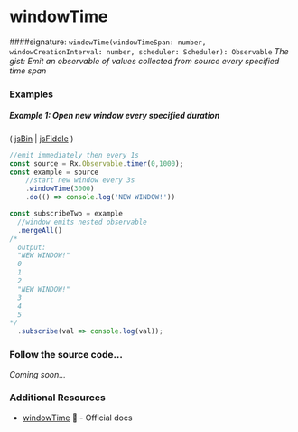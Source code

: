 # windowTime
####signature: `windowTime(windowTimeSpan: number, windowCreationInterval: number, scheduler: Scheduler): Observable`
*The gist: Emit an observable of values collected from source every specified time span*

### Examples

##### Example 1: Open new window every specified duration

( [jsBin](http://jsbin.com/mifayacoqo/1/edit?js,console) | [jsFiddle](https://jsfiddle.net/btroncone/g04b3qeb/) )

```js
//emit immediately then every 1s
const source = Rx.Observable.timer(0,1000);
const example = source
    //start new window every 3s
    .windowTime(3000)
    .do(() => console.log('NEW WINDOW!'))

const subscribeTwo = example 
  //window emits nested observable
  .mergeAll()
/*
  output:
  "NEW WINDOW!"
  0
  1
  2
  "NEW WINDOW!"
  3
  4
  5
*/
  .subscribe(val => console.log(val));
```

### Follow the source code...
*Coming soon...*


### Additional Resources
* [windowTime](http://reactivex.io/rxjs/class/es6/Observable.js~Observable.html#instance-method-windowTime) :newspaper: - Official docs
